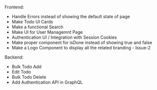 Frontend:
  - Handle Errors instead of showing the default state of page
  - Make Todo UI Cards
  - Make a functional Search
  - Make UI for User Managemnt Page
  - Authentication UI / Integration with Session Cookies
  - Make proper component for isDone instead of showing true and false
  - Make a Logo Component to display all the related branding - Issue-2

Backend:
  - Bulk Todo Add
  - Edit Todo
  - Bulk Todo Delete
  - Add Authentication API in GraphQL
